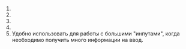 1.
2.
3.
4.
5. Удобно использовать для работы с большими "инпутами", когда необходимо получить много информации на ввод.
